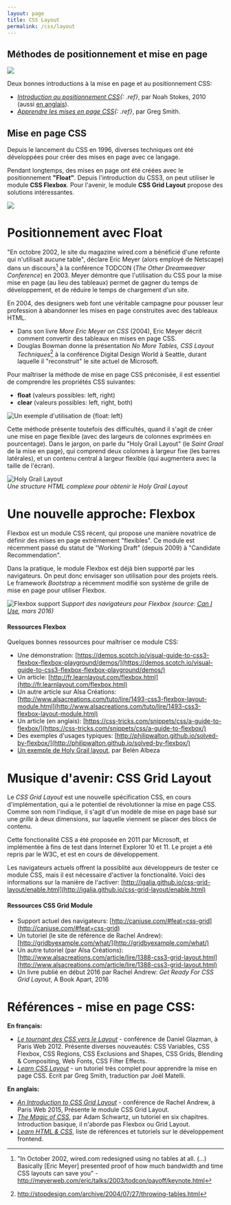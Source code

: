 ```yaml
---
layout: page
title: CSS Layout
permalink: /css/layout
---
```


Méthodes de positionnement et mise en page
----------

![](/cours-web/cours-css/img/stores-css.gif)

Deux bonnes introductions à la mise en page et au positionnement CSS:

* *[Introduction au positionnement CSS](http://www.pompage.net/traduction/introduction-au-positionnement-css){: .ref}*, par Noah Stokes, 2010 (aussi [en anglais](http://alistapart.com/article/css-positioning-101)).
* *[Apprendre les mises en page CSS](http://fr.learnlayout.com/){: .ref}*, par Greg Smith.

Mise en page CSS
----------

Depuis le lancement du CSS en 1996, diverses techniques ont été développées pour créer des mises en page avec ce langage.

Pendant longtemps, des mises en page ont été créées avec le positionnement **"Float"**. Depuis l'introduction du CSS3, on peut utiliser le module **CSS Flexbox**. Pour l'avenir, le module **CSS Grid Layout** propose des solutions intéressantes.

![](/cours-web/cours-css/img/Strips-Vieux-coder-VS-jeune-codeur.jpg)

Positionnement avec Float
===

"En octobre 2002, le site du magazine wired.com a bénéficié d'une refonte qui n'utilisait aucune table", déclare Eric Meyer (alors employé de Netscape) dans un discours[^1] à la conférence TODCON (*The Other Dreamweaver Conference*) en 2003. Meyer démontre que l'utilisation du CSS pour la mise mise en page (au lieu des tableaux) permet de gagner du temps de développement, et de réduire le temps de chargement d'un site.

[^1]: "In October 2002, wired.com redesigned using no tables at all. (...) Basically [Eric Meyer] presented proof of how much bandwidth and time CSS layouts can save you" - http://meyerweb.com/eric/talks/2003/todcon/payoff/keynote.html

En 2004, des designers web font une véritable campagne pour pousser leur profession à abandonner les mises en page construites avec des tableaux HTML. 

- Dans son livre *More Eric Meyer on CSS* (2004), Eric Meyer décrit comment convertir des tableaux en mises en page CSS.
- Douglas Bowman donne la présentation *No More Tables, CSS Layout Techniques*[^2] à la conférence Digital Design World à Seattle, durant laquelle il "reconstruit" le site actuel de Microsoft.

[^2]: http://stopdesign.com/archive/2004/07/27/throwing-tables.html

Pour maîtriser la méthode de mise en page CSS préconisée, il est essentiel de comprendre les propriétés CSS suivantes:

- **float** (valeurs possibles: left, right)
- **clear** (valeurs possibles: left, right, both)

![Un exemple d'utilisation de {float: left}](/cours-web/cours-css/img/layout-float2p.png)

Cette méthode présente toutefois des difficultés, quand il s'agit de créer une mise en page flexible (avec des largeurs de colonnes exprimées en pourcentage). Dans le jargon, on parle du "Holy Grail Layout" (le *Saint Graal* de la mise en page), qui comprend deux colonnes à largeur fixe (les barres latérales), et un contenu central à largeur flexible (qui augmentera avec la taille de l'écran).

![Holy Grail Layout](/cours-web/cours-css/img/holy-grail-div-structure.png)    
*Une structure HTML complexe pour obtenir le Holy Grail Layout*

Une nouvelle approche: Flexbox
===

Flexbox est un module CSS récent, qui propose une manière novatrice de définir des mises en page extrêmement "flexibles". Ce module est récemment passé du statut de "Working Draft" (depuis 2009) à "Candidate Recommendation". 

Dans la pratique, le module Flexbox est déjà bien supporté par les navigateurs. On peut donc envisager son utilisation pour des projets réels. Le framework *Bootstrap* a récemment modifié son système de grille de mise en page pour utiliser Flexbox.

![Flexbox support](/cours-web/cours-css/img/flexbox-caniuse.png)
*Support des navigateurs pour Flexbox (source: [Can I Use](http://caniuse.com/#feat=flexbox), mars 2016)*

#### Ressources Flexbox

Quelques bonnes ressources pour maîtriser ce module CSS:

- Une démonstration: [https://demos.scotch.io/visual-guide-to-css3-flexbox-flexbox-playground/demos/](https://demos.scotch.io/visual-guide-to-css3-flexbox-flexbox-playground/demos/)
- Un article: [http://fr.learnlayout.com/flexbox.html](http://fr.learnlayout.com/flexbox.html)
- Un autre article sur Alsa Créations:
[http://www.alsacreations.com/tuto/lire/1493-css3-flexbox-layout-module.html](http://www.alsacreations.com/tuto/lire/1493-css3-flexbox-layout-module.html)
- Un article (en anglais): 
[https://css-tricks.com/snippets/css/a-guide-to-flexbox/](https://css-tricks.com/snippets/css/a-guide-to-flexbox/)
- Des exemples d'usages typiques:
[http://philipwalton.github.io/solved-by-flexbox/](http://philipwalton.github.io/solved-by-flexbox/)
- [Un exemple de Holy Grail layout](https://jsfiddle.net/n7nk0hac/79/), par Belén Albeza

Musique d'avenir: CSS Grid Layout
===

Le *CSS Grid Layout* est une nouvelle spécification CSS, en cours d'implémentation, qui a le potentiel de révolutionner la mise en page CSS. Comme son nom l'indique, il s'agit d'un modèle de mise en page basé sur une *grille* à deux dimensions, sur laquelle viennent se placer des blocs de contenu.

Cette fonctionalité CSS a été proposée en 2011 par Microsoft, et implémentée à fins de test dans Internet Explorer 10 et 11. Le projet a été repris par le W3C, et est en cours de développement.

Les navigateurs actuels offrent la possiblité aux développeurs de tester ce module CSS, mais il est nécessaire d'activer la fonctionalité. Voici des informations sur la manière de l'activer: [http://igalia.github.io/css-grid-layout/enable.html](http://igalia.github.io/css-grid-layout/enable.html)

#### Ressources CSS Grid Module

* Support actuel des navigateurs: [http://caniuse.com/#feat=css-grid](http://caniuse.com/#feat=css-grid)
* Un tutoriel (le site de référence de Rachel Andrew): [http://gridbyexample.com/what/](http://gridbyexample.com/what/)
* Un autre tutoriel (par Alsa Créations):
[http://www.alsacreations.com/article/lire/1388-css3-grid-layout.html](http://www.alsacreations.com/article/lire/1388-css3-grid-layout.html)
* Un livre publié en début 2016 par Rachel Andrew: *Get Ready For CSS Grid Layout*, A Book Apart, 2016

Références - mise en page CSS:
===

**En français:**

- *[Le tournant des CSS vers le Layout](http://www.paris-web.fr/2012/conferences/le-tournant-des-css-vers-le-layout.php)* - conférence de Daniel Glazman, à Paris Web 2012. Présente diverses nouveautés: CSS Variables, CSS Flexbox, CSS Regions, CSS Exclusions and Shapes, CSS Grids, Blending & Compositing, Web Fonts, CSS Filter Effects.
- *[Learn CSS Layout](http://fr.learnlayout.com/)* - un tutoriel très complet pour apprendre la mise en page CSS. Ecrit par Greg Smith, traduction par Joël Matelli.

**En anglais:**

- *[An Introduction to CSS Grid Layout](http://www.paris-web.fr/2015/conferences/an-introduction-to-css-grid-layout.php)* - conférence de Rachel Andrew, à Paris Web 2015, Présente le module CSS Grid Layout.
- *[The Magic of CSS](http://adamschwartz.co/magic-of-css/)*, par Adam Schwartz, un tutoriel en six chapitres. Introduction basique, il n'aborde pas Flexbox ou Grid Layout.
- *[Learn HTML & CSS](http://www.frontendhandbook.com/learning/html-css.html)*, liste de références et tutoriels sur le développement frontend.

